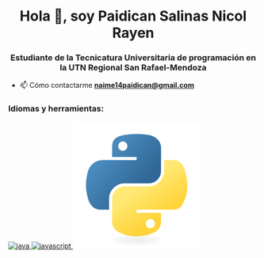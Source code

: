 <h1 align="center">Hola 👋, soy Paidican Salinas Nicol Rayen</h1>
<h3 align="center">Estudiante de la Tecnicatura Universitaria de programación en la UTN Regional San Rafael-Mendoza</h3>

- 📫 Cómo contactarme **naime14paidican@gmail.com**

<h3 align="left"> Idiomas y herramientas:</h3>
<p align="left"> <a href="https://www.java.com" target="_blank" rel="noreferrer"> <img src="https://raw.githubusercontent.com/devicons /devicon/master/icons/java/java-original.svg" alt="java" width="40" height="40"/> </a> <a href="https://developer.mozilla.org /en-US/docs/Web/JavaScript" target="_blank" rel="noreferrer"> <img src="https://raw.githubusercontent.com/devicons/devicon/master/icons/javascript/javascript-original .svg" alt="javascript" width="40" height="40"/> </a> <a href="https://www.python.org" target="_blank" rel="noreferrer"> <img src="https://raw.githubusercontent.com/devicons/devicon/master/icons/python/python-original.svg" alt="python" ancho ="40" altura="40"/> </a> </p>
